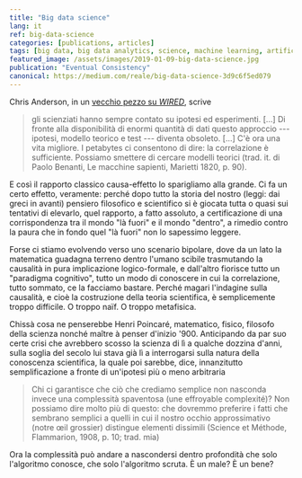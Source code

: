 ```yaml
---
title: "Big data science"
lang: it
ref: big-data-science
categories: [publications, articles]
tags: [big data, big data analytics, science, machine learning, artificial intelligence]
featured_image: /assets/images/2019-01-09-big-data-science.jpg
publication: "Eventual Consistency"
canonical: https://medium.com/reale/big-data-science-3d9c6f5ed079
---
```


Chris Anderson, in un [vecchio pezzo su *WIRED*](https://www.wired.com/2008/06/pb-theory/), scrive

> gli scienziati hanno sempre contato su ipotesi ed esperimenti. [...] Di fronte alla disponibilità di enormi quantità di dati questo approccio --- ipotesi, modello teorico e test --- diventa obsoleto. [...] C'è ora una vita migliore. I petabytes ci consentono di dire: la correlazione è sufficiente. Possiamo smettere di cercare modelli teorici (trad. it. di Paolo Benanti, Le macchine sapienti, Marietti 1820, p. 90).

E così il rapporto classico causa-effetto lo sparigliamo alla grande. Ci fa un certo effetto, veramente: perché dopo tutto la storia del nostro (leggi: dai greci in avanti) pensiero filosofico e scientifico si è giocata tutta o quasi sui tentativi di elevarlo, quel rapporto, a fatto assoluto, a certificazione di una corrispondenza tra il mondo "là fuori" e il mondo "dentro", a rimedio contro la paura che in fondo quel "là fuori" non lo sapessimo leggere.

Forse ci stiamo evolvendo verso uno scenario bipolare, dove da un lato la matematica guadagna terreno dentro l'umano scibile trasmutando la causalità in pura implicazione logico-formale, e dall'altro fiorisce tutto un "paradigma cognitivo", tutto un modo di conoscere in cui la correlazione, tutto sommato, ce la facciamo bastare. Perché magari l'indagine sulla causalità, e cioè la costruzione della teoria scientifica, è semplicemente troppo difficile. O troppo naïf. O troppo metafisica.

Chissà cosa ne penserebbe Henri Poincaré, matematico, fisico, filosofo della scienza nonché maître à penser d'inizio '900. Anticipando da par suo certe crisi che avrebbero scosso la scienza di lì a qualche dozzina d'anni, sulla soglia del secolo lui stava già lì a interrogarsi sulla natura della conoscenza scientifica, la quale poi sarebbe, dice, innanzitutto semplificazione a fronte di un'ipotesi più o meno arbitraria

> Chi ci garantisce che ciò che crediamo semplice non nasconda invece una complessità spaventosa (une effroyable complexité)? Non possiamo dire molto più di questo: che dovremmo preferire i fatti che sembrano semplici a quelli in cui il nostro occhio approssimativo (notre œil grossier) distingue elementi dissimili (Science et Méthode, Flammarion, 1908, p. 10; trad. mia)

Ora la complessità può andare a nascondersi dentro profondità che solo l'algoritmo conosce, che solo l'algoritmo scruta. È un male? È un bene?

